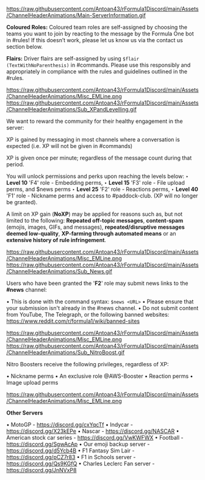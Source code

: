 
https://raw.githubusercontent.com/Antoan43/rFormula1Discord/main/Assets/ChannelHeaderAnimations/Main-ServerInformation.gif

**Coloured Roles:** Coloured team roles are self-assigned by choosing the teams you want to join by reacting to the message by the Formula One bot in #rules! If this doesn’t work, please let us know us via the contact us section below.

**Flairs:** Driver flairs are self-assigned by using `$flair (TextWithNoParenthesis)` in #commands. Please use this responsibly and appropriately in compliance with the rules and guidelines outlined in the #rules.


https://raw.githubusercontent.com/Antoan43/rFormula1Discord/main/Assets/ChannelHeaderAnimations/Misc_EMLine.png
https://raw.githubusercontent.com/Antoan43/rFormula1Discord/main/Assets/ChannelHeaderAnimations/Sub_XPandLevelling.gif



We want to reward the community for their healthy engagement in the server:

XP is gained by messaging in most channels where a conversation is expected (i.e. XP will not be given in #commands)

XP is given once per minute; regardless of the message count during that period.

You will unlock permissions and perks upon reaching the levels below:
‣ **Level 10**       'F4' role - Embedding perms,
‣ **Level 15**       'F3' role - File upload perms, and $news perms
‣ **Level 25**       'F2' role - Reactions perms,
‣ **Level 40**       'F1' role - Nickname perms and access to #paddock-club. (XP will no longer be granted).

A limit on XP gain (**NoXP**) may be applied for reasons such as, but not limited to the following: **Repeated off-topic messages**, **content-spam** (emojis, images, GIFs, and messages), **repeated/disruptive messages deemed low-quality**, **XP-farming through automated means** or an **extensive history of rule infringement**.



https://raw.githubusercontent.com/Antoan43/rFormula1Discord/main/Assets/ChannelHeaderAnimations/Misc_EMLine.png
https://raw.githubusercontent.com/Antoan43/rFormula1Discord/main/Assets/ChannelHeaderAnimations/Sub_News.gif



Users who have been granted the '**F2**' role may submit news links to the **#news** channel:

• This is done with the command syntax: `$news <URL>`
• Please ensure that your submission isn't already in the #news channel.
• Do not submit content from YouTube, The Telegraph, or the following banned websites: <https://www.reddit.com/r/formula1/wiki/banned-sites>  


https://raw.githubusercontent.com/Antoan43/rFormula1Discord/main/Assets/ChannelHeaderAnimations/Misc_EMLine.png
https://raw.githubusercontent.com/Antoan43/rFormula1Discord/main/Assets/ChannelHeaderAnimations/Sub_NitroBoost.gif



Nitro Boosters receive the following privileges, regardless of XP:

• Nickname perms
• An exclusive role @AWS-Booster
• Reaction perms
• Image upload perms



https://raw.githubusercontent.com/Antoan43/rFormula1Discord/main/Assets/ChannelHeaderAnimations/Misc_EMLine.png



**Other Servers**

• MotoGP - https://discord.gg/cxYqcTf
• Indycar - https://discord.gg/X23kEPe
• Nascar - https://discord.gg/NASCAR
• American stock car series - https://discord.gg/VwKWFWX
• Football - https://discord.gg/SgwAcAp
• Our emoji backup server - https://discord.gg/d5Ycb4B
• F1 Fantasy Sim Lair - https://discord.gg/pCZ7r83
• F1 in Schools server - https://discord.gg/Qs9KGfQ
• Charles Leclerc Fan server - https://discord.gg/JnNVxP8
